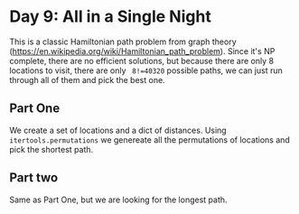 # Day 9: All in a Single Night 

This is a classic Hamiltonian path problem from graph theory (https://en.wikipedia.org/wiki/Hamiltonian_path_problem). Since it's NP complete, there are no efficient solutions, but because there are only 8 locations to visit, there are only  ` 8!=40320` possible paths, we can just run through all of them and pick the best one.
## Part One
We create a set of locations and a dict of distances. Using `itertools.permutations` we genereate all the permutations of locations and pick the shortest path.


## Part two
Same as Part One, but we are looking for the longest path.